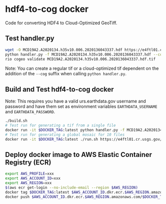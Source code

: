 # hdf4-to-cog docker

Code for converting HDF4 to Cloud-Optimized GeoTiff. 

## Test handler.py

```bash
wget -O MCD19A2.A2020134.h35v10.006.2020136043337.hdf https://e4ftl01.cr.usgs.gov/MOTA/MCD19A2.006/2020.05.13/MCD19A2.A2020134.h35v10.006.2020136043337.hdf
python handler.py -f MCD19A2.A2020134.h35v10.006.2020136043337.hdf --cog
rio cogeo validate MCD19A2.A2020134.h35v10.006.2020136043337.hdf.tif
```

Note: You can create a regular tif or a cloud-optimized tif dependent on the
addition of the `--cog` suffix when calling `python handler.py`.

## Build and Test hdf4-to-cog docker

Note: This requires you have a valid urs.earthdata.gov username and password and
have them set as environment variables `EARTHDATA_USERNAME` and
`EARTHDATA_PASSWORD`.

```bash
./build.sh
# Test run for generating a tif from a single file
docker run -it $DOCKER_TAG:latest python handler.py -f MCD19A2.A2020134.h35v10.006.2020136043337.hdf
# Test run for generating a global mosaic for 10 files
docker run -it $DOCKER_TAG:latest ./run.sh https://e4ftl01.cr.usgs.gov/MOTA/MCD19A2.006/2020.05.13/ 10
```

## Deploy docker image to AWS Elastic Container Registry (ECR)

```bash
export AWS_PROFILE=xxx
export AWS_ACCOUNT_ID=xxx
export AWS_REGION=xxx
$(aws ecr get-login --no-include-email --region $AWS_REGION)
docker tag $DOCKER_TAG:latest $AWS_ACCOUNT_ID.dkr.ecr.$AWS_REGION.amazonaws.com/$DOCKER_TAG:latest
docker push $AWS_ACCOUNT_ID.dkr.ecr.$AWS_REGION.amazonaws.com/$DOCKER_TAG:latest
```

